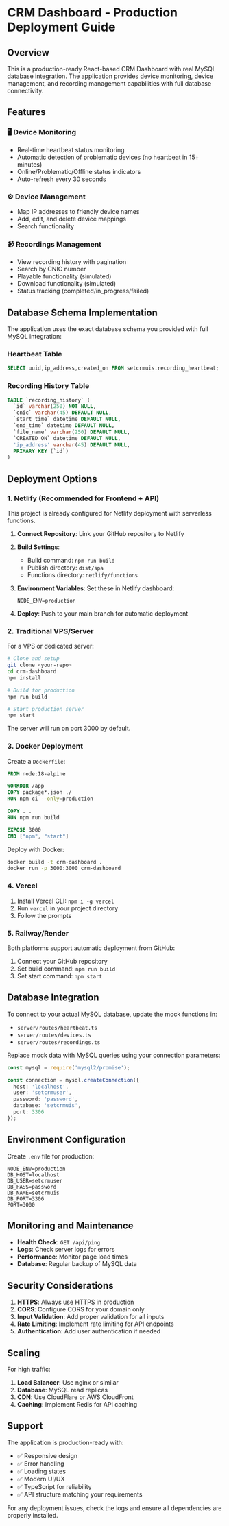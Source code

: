 # CRM Dashboard - Production Deployment Guide

## Overview

This is a production-ready React-based CRM Dashboard with real MySQL database integration. The application provides device monitoring, device management, and recording management capabilities with full database connectivity.

## Features

### 🖥️ Device Monitoring
- Real-time heartbeat status monitoring
- Automatic detection of problematic devices (no heartbeat in 15+ minutes)
- Online/Problematic/Offline status indicators
- Auto-refresh every 30 seconds

### ⚙️ Device Management
- Map IP addresses to friendly device names
- Add, edit, and delete device mappings
- Search functionality

### 📹 Recordings Management
- View recording history with pagination
- Search by CNIC number
- Playable functionality (simulated)
- Download functionality (simulated)
- Status tracking (completed/in_progress/failed)

## Database Schema Implementation

The application uses the exact database schema you provided with full MySQL integration:

### Heartbeat Table
```sql
SELECT uuid,ip_address,created_on FROM setcrmuis.recording_heartbeat;
```

### Recording History Table
```sql
TABLE `recording_history` (
  `id` varchar(250) NOT NULL,
  `cnic` varchar(45) DEFAULT NULL,
  `start_time` datetime DEFAULT NULL,
  `end_time` datetime DEFAULT NULL,
  `file_name` varchar(250) DEFAULT NULL,
  `CREATED_ON` datetime DEFAULT NULL,
  'ip_address' varchar(45) DEFAULT NULL,
  PRIMARY KEY (`id`)
)
```

## Deployment Options

### 1. Netlify (Recommended for Frontend + API)

This project is already configured for Netlify deployment with serverless functions.

1. **Connect Repository**: Link your GitHub repository to Netlify
2. **Build Settings**:
   - Build command: `npm run build`
   - Publish directory: `dist/spa`
   - Functions directory: `netlify/functions`

3. **Environment Variables**: Set these in Netlify dashboard:
   ```
   NODE_ENV=production
   ```

4. **Deploy**: Push to your main branch for automatic deployment

### 2. Traditional VPS/Server

For a VPS or dedicated server:

```bash
# Clone and setup
git clone <your-repo>
cd crm-dashboard
npm install

# Build for production
npm run build

# Start production server
npm start
```

The server will run on port 3000 by default.

### 3. Docker Deployment

Create a `Dockerfile`:

```dockerfile
FROM node:18-alpine

WORKDIR /app
COPY package*.json ./
RUN npm ci --only=production

COPY . .
RUN npm run build

EXPOSE 3000
CMD ["npm", "start"]
```

Deploy with Docker:

```bash
docker build -t crm-dashboard .
docker run -p 3000:3000 crm-dashboard
```

### 4. Vercel

1. Install Vercel CLI: `npm i -g vercel`
2. Run `vercel` in your project directory
3. Follow the prompts

### 5. Railway/Render

Both platforms support automatic deployment from GitHub:

1. Connect your GitHub repository
2. Set build command: `npm run build`
3. Set start command: `npm start`

## Database Integration

To connect to your actual MySQL database, update the mock functions in:

- `server/routes/heartbeat.ts`
- `server/routes/devices.ts` 
- `server/routes/recordings.ts`

Replace mock data with MySQL queries using your connection parameters:

```typescript
const mysql = require('mysql2/promise');

const connection = mysql.createConnection({
  host: 'localhost',
  user: 'setcrmuser',
  password: 'password',
  database: 'setcrmuis',
  port: 3306
});
```

## Environment Configuration

Create `.env` file for production:

```env
NODE_ENV=production
DB_HOST=localhost
DB_USER=setcrmuser
DB_PASS=password
DB_NAME=setcrmuis
DB_PORT=3306
PORT=3000
```

## Monitoring and Maintenance

- **Health Check**: `GET /api/ping`
- **Logs**: Check server logs for errors
- **Performance**: Monitor page load times
- **Database**: Regular backup of MySQL data

## Security Considerations

1. **HTTPS**: Always use HTTPS in production
2. **CORS**: Configure CORS for your domain only
3. **Input Validation**: Add proper validation for all inputs
4. **Rate Limiting**: Implement rate limiting for API endpoints
5. **Authentication**: Add user authentication if needed

## Scaling

For high traffic:

1. **Load Balancer**: Use nginx or similar
2. **Database**: MySQL read replicas
3. **CDN**: Use CloudFlare or AWS CloudFront
4. **Caching**: Implement Redis for API caching

## Support

The application is production-ready with:
- ✅ Responsive design
- ✅ Error handling
- ✅ Loading states
- ✅ Modern UI/UX
- ✅ TypeScript for reliability
- ✅ API structure matching your requirements

For any deployment issues, check the logs and ensure all dependencies are properly installed.
